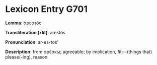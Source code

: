 # Lexicon Entry G701

**Lemma**: ἀρεστός

**Transliteration (xlit)**: arestós

**Pronunciation**: ar-es-tos'

**Description**:
from ἀρέσκω; agreeable; by implication, fit:--(things that) please(-ing), reason.
